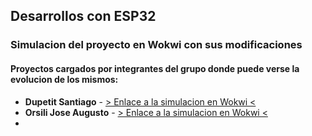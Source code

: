 ## Desarrollos con ESP32

### Simulacion del proyecto en Wokwi con sus modificaciones

#### Proyectos cargados por integrantes del grupo donde puede verse la evolucion de los mismos:

+ **Dupetit Santiago** - [> Enlace a la simulacion en Wokwi <](https://wokwi.com/projects/368332141636562945)
+ **Orsili Jose Augusto** - [> Enlace a la simulacion en Wokwi <](https://wokwi.com/projects/368474396089748481)
+ 
